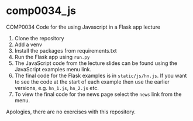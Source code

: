 # comp0034_js
COMP0034 Code for the using Javascript in a Flask app lecture

1. Clone the repository
2. Add a venv
3. Install the packages from requirements.txt
4. Run the Flask app using `run.py`
5. The JavaScript code from the lecture slides can be found using the JavaScript examples menu link.
6. The final code for the Flask examples is in `static/js/hn.js`. If you want to see the code at the start of each example then use the earlier versions, e.g. `hn_1.js`, `hn_2.js` etc.
7. To view the final code for the news page select the `news` link from the menu.

Apologies, there are no exercises with this repository.
